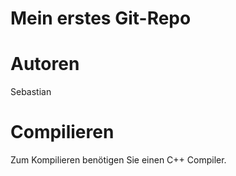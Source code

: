Mein erstes Git-Repo
====================

Autoren
=======
Sebastian


Compilieren
===========
Zum Kompilieren benötigen Sie einen C++ Compiler.